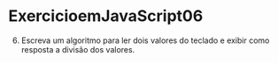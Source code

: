 # ExercicioemJavaScript06
6) Escreva um algoritmo para ler dois valores do teclado e exibir como resposta a divisão dos valores. 
